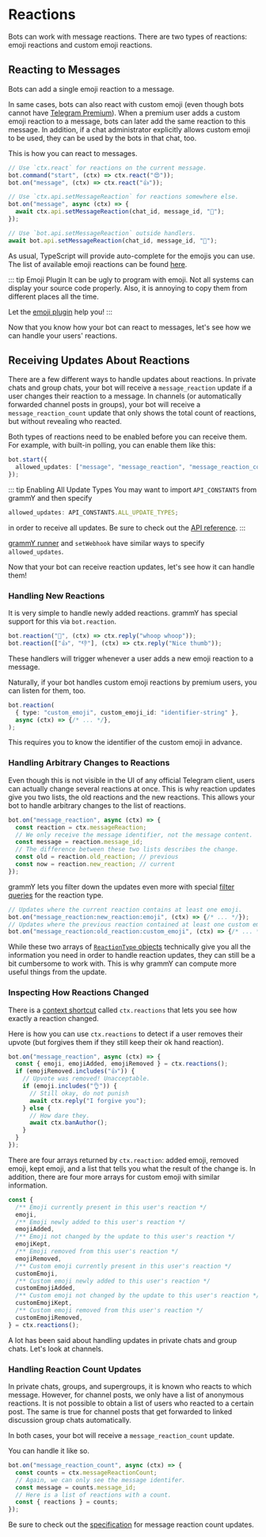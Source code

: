 # Reactions

Bots can work with message reactions.
There are two types of reactions: emoji reactions and custom emoji reactions.

## Reacting to Messages

Bots can add a single emoji reaction to a message.

In same cases, bots can also react with custom emoji (even though bots cannot have [Telegram Premium](https://telegram.org/faq_premium?setln=en)).
When a premium user adds a custom emoji reaction to a message, bots can later add the same reaction to this message.
In addition, if a chat administrator explicitly allows custom emoji to be used, they can be used by the bots in that chat, too.

This is how you can react to messages.

```ts
// Use `ctx.react` for reactions on the current message.
bot.command("start", (ctx) => ctx.react("😍"));
bot.on("message", (ctx) => ctx.react("👍"));

// Use `ctx.api.setMessageReaction` for reactions somewhere else.
bot.on("message", async (ctx) => {
  await ctx.api.setMessageReaction(chat_id, message_id, "🎉");
});

// Use `bot.api.setMessageReaction` outside handlers.
await bot.api.setMessageReaction(chat_id, message_id, "💯");
```

As usual, TypeScript will provide auto-complete for the emojis you can use.
The list of available emoji reactions can be found [here](https://core.telegram.org/bots/api#reactiontypeemoji).

::: tip Emoji Plugin
It can be ugly to program with emoji.
Not all systems can display your source code properly.
Also, it is annoying to copy them from different places all the time.

Let the [emoji plugin](../plugins/emoji#useful-data-for-reactions) help you!
:::

Now that you know how your bot can react to messages, let's see how we can handle your users' reactions.

## Receiving Updates About Reactions

There are a few different ways to handle updates about reactions.
In private chats and group chats, your bot will receive a `message_reaction` update if a user changes their reaction to a message.
In channels (or automatically forwarded channel posts in groups), your bot will receive a `message_reaction_count` update that only shows the total count of reactions, but without revealing who reacted.

Both types of reactions need to be enabled before you can receive them.
For example, with built-in polling, you can enable them like this:

```ts
bot.start({
  allowed_updates: ["message", "message_reaction", "message_reaction_count"],
});
```

::: tip Enabling All Update Types
You may want to import `API_CONSTANTS` from grammY and then specify

```ts
allowed_updates: API_CONSTANTS.ALL_UPDATE_TYPES;
```

in order to receive all updates.
Be sure to check out the [API reference](/ref/core/apiconstants#all-update-types).
:::

[grammY runner](../plugins/runner#advanced-options) and `setWebhook` have similar ways to specify `allowed_updates`.

Now that your bot can receive reaction updates, let's see how it can handle them!

### Handling New Reactions

It is very simple to handle newly added reactions.
grammY has special support for this via `bot.reaction`.

```ts
bot.reaction("🎉", (ctx) => ctx.reply("whoop whoop"));
bot.reaction(["👍", "👎"], (ctx) => ctx.reply("Nice thumb"));
```

These handlers will trigger whenever a user adds a new emoji reaction to a message.

Naturally, if your bot handles custom emoji reactions by premium users, you can listen for them, too.

```ts
bot.reaction(
  { type: "custom_emoji", custom_emoji_id: "identifier-string" },
  async (ctx) => {/* ... */},
);
```

This requires you to know the identifier of the custom emoji in advance.

### Handling Arbitrary Changes to Reactions

Even though this is not visible in the UI of any official Telegram client, users can actually change several reactions at once.
This is why reaction updates give you two lists, the old reactions and the new reactions.
This allows your bot to handle arbitrary changes to the list of reactions.

```ts
bot.on("message_reaction", async (ctx) => {
  const reaction = ctx.messageReaction;
  // We only receive the message identifier, not the message content.
  const message = reaction.message_id;
  // The difference between these two lists describes the change.
  const old = reaction.old_reaction; // previous
  const now = reaction.new_reaction; // current
});
```

grammY lets you filter down the updates even more with special [filter queries](./filter-queries) for the reaction type.

```ts
// Updates where the current reaction contains at least one emoji.
bot.on("message_reaction:new_reaction:emoji", (ctx) => {/* ... */});
// Updates where the previous reaction contained at least one custom emoji.
bot.on("message_reaction:old_reaction:custom_emoji", (ctx) => {/* ... */});
```

While these two arrays of [`ReactionType` objects](https://core.telegram.org/bots/api#reactiontype) technically give you all the information you need in order to handle reaction updates, they can still be a bit cumbersome to work with.
This is why grammY can compute more useful things from the update.

### Inspecting How Reactions Changed

There is a [context shortcut](./context#shortcuts) called `ctx.reactions` that lets you see how exactly a reaction changed.

Here is how you can use `ctx.reactions` to detect if a user removes their upvote (but forgives them if they still keep their ok hand reaction).

```ts
bot.on("message_reaction", async (ctx) => {
  const { emoji, emojiAdded, emojiRemoved } = ctx.reactions();
  if (emojiRemoved.includes("👍")) {
    // Upvote was removed! Unacceptable.
    if (emoji.includes("👌")) {
      // Still okay, do not punish
      await ctx.reply("I forgive you");
    } else {
      // How dare they.
      await ctx.banAuthor();
    }
  }
});
```

There are four arrays returned by `ctx.reaction`: added emoji, removed emoji, kept emoji, and a list that tells you what the result of the change is.
In addition, there are four more arrays for custom emoji with similar information.

```ts
const {
  /** Emoji currently present in this user's reaction */
  emoji,
  /** Emoji newly added to this user's reaction */
  emojiAdded,
  /** Emoji not changed by the update to this user's reaction */
  emojiKept,
  /** Emoji removed from this user's reaction */
  emojiRemoved,
  /** Custom emoji currently present in this user's reaction */
  customEmoji,
  /** Custom emoji newly added to this user's reaction */
  customEmojiAdded,
  /** Custom emoji not changed by the update to this user's reaction */
  customEmojiKept,
  /** Custom emoji removed from this user's reaction */
  customEmojiRemoved,
} = ctx.reactions();
```

A lot has been said about handling updates in private chats and group chats.
Let's look at channels.

### Handling Reaction Count Updates

In private chats, groups, and supergroups, it is known who reacts to which message.
However, for channel posts, we only have a list of anonymous reactions.
It is not possible to obtain a list of users who reacted to a certain post.
The same is true for channel posts that get forwarded to linked discussion group chats automatically.

In both cases, your bot will receive a `message_reaction_count` update.

You can handle it like so.

```ts
bot.on("message_reaction_count", async (ctx) => {
  const counts = ctx.messageReactionCount;
  // Again, we can only see the message identifer.
  const message = counts.message_id;
  // Here is a list of reactions with a count.
  const { reactions } = counts;
});
```

Be sure to check out the [specification](https://core.telegram.org/bots/api#messagereactioncountupdated) for message reaction count updates.
